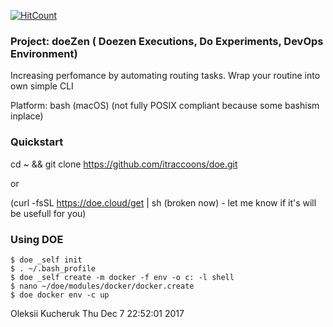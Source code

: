[![HitCount](http://hits.dwyl.io/itraccoons/doe.svg)](http://hits.dwyl.io/itraccoons/doe)

### Project: doeZen ( Doezen Executions, Do Experiments, DevOps Environment)

Increasing perfomance by automating routing tasks.
Wrap your routine into own simple CLI

Platform: bash (macOS)
(not fully POSIX compliant because some bashism inplace)

### Quickstart

cd ~ && git clone https://github.com/itraccoons/doe.git

or

(curl -fsSL https://doe.cloud/get | sh (broken now) - let me know if it's will be usefull for you)


### Using DOE
    $ doe _self init
    $ . ~/.bash_profile
    $ doe _self create -m docker -f env -o c: -l shell
    $ nano ~/doe/modules/docker/docker.create
    $ doe docker env -c up


Oleksii Kucheruk
Thu Dec  7 22:52:01 2017
